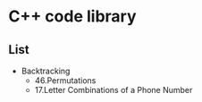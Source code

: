 # C++ code library

## List
+ Backtracking
	- 46.Permutations
	- 17.Letter Combinations of a Phone Number
